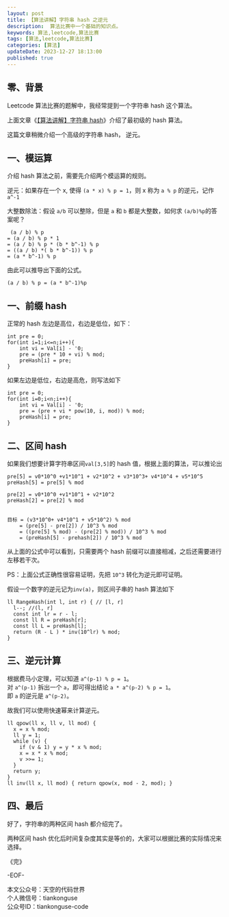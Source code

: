 ```yaml
---
layout: post  
title: 【算法讲解】字符串 hash 之逆元  
description:  算法比赛中一个基础的知识点。  
keywords: 算法,leetcode,算法比赛  
tags: [算法,leetcode,算法比赛]  
categories: [算法]  
updateDate: 2023-12-27 18:13:00  
published: true  
---
```



## 零、背景  


Leetcode 算法比赛的题解中，我经常提到一个字符串 hash 这个算法。  


上面文章《[【算法讲解】字符串 hash](https://mp.weixin.qq.com/s/e5kPXWb989-Op3COSiPA5w)》介绍了最初级的 hash 算法。  


这篇文章稍微介绍一个高级的字符串 hash， 逆元。  


## 一、模运算  


介绍 hash 算法之前，需要先介绍两个模运算的规则。  


逆元：如果存在一个 x, 使得 `(a * x) % p = 1`，则 x 称为 `a % p` 的逆元，记作`a^-1`  


大整数除法：假设 `a/b` 可以整除，但是 `a` 和 `b` 都是大整数，如何求 `(a/b)%p`的答案呢？  


```
 (a / b) % p
= (a / b) % p * 1
= (a / b) % p * (b * b^-1) % p
= ((a / b) *( b * b^-1)) % p
= (a * b^-1) % p
```

由此可以推导出下面的公式。  


```
(a / b) % p = (a * b^-1)%p
```



## 一、前缀 hash  



正常的 hash 左边是高位，右边是低位，如下：  


```
int pre = 0;
for(int i=1;i<=n;i++){
    int vi = Val[i] - '0;
    pre = (pre * 10 + vi) % mod;
    preHash[i] = pre;
}
```


如果左边是低位，右边是高危，则写法如下  


```
int pre = 0;
for(int i=0;i<n;i++){
    int vi = Val[i] - '0;
    pre = (pre + vi * pow(10, i, mod)) % mod;
    preHash[i] = pre;
}
```


## 二、区间 hash


如果我们想要计算字符串区间`val[3,5]`的 hash 值，根据上面的算法，可以推论出  


```
pre[5] = v0*10^0 +v1*10^1 + v2*10^2 + v3*10^3+ v4*10^4 + v5*10^5
preHash[5] = pre[5] % mod

pre[2] = v0*10^0 +v1*10^1 + v2*10^2
preHash[2] = pre[2] % mod


目标 = (v3*10^0+ v4*10^1 + v5*10^2) % mod
    = (pre[5] - pre[2]) / 10^3 % mod
    = ((pre[5] % mod) - (pre[2] % mod)) / 10^3 % mod
    = (preHash[5] - prehash[2]) / 10^3 % mod
```


从上面的公式中可以看到，只需要两个 hash 前缀可以直接相减，之后还需要进行左移若干次。  


PS：上面公式正确性很容易证明，先把 `10^3` 转化为逆元即可证明。  


假设一个数字的逆元记为`inv(a)`，则区间子串的 hash 算法如下  


```
ll RangeHash(int l, int r) { // [l, r]
  l--; //(l, r]
  const int lr = r - l;
  const ll R = preHash[r];
  const ll L = preHash[l];
  return (R - L ) * inv(10^lr) % mod;
}
```


## 三、逆元计算


根据费马小定理，可以知道 `a^(p-1) % p = 1`。  
对 `a^(p-1)` 拆出一个 `a`，即可得出结论 `a * a^(p-2) % p = 1`。  
即 `a` 的逆元是 `a^(p-2)`。  


故我们可以使用快速幂来计算逆元。  


```
ll qpow(ll x, ll v, ll mod) {
  x = x % mod;
  ll y = 1;
  while (v) {
    if (v & 1) y = y * x % mod;
    x = x * x % mod;
    v >>= 1;
  }
  return y;
}
ll inv(ll x, ll mod) { return qpow(x, mod - 2, mod); }
```


## 四、最后  


好了，字符串的两种区间 hash 都介绍完了。  


两种区间 hash 优化后时间复杂度其实是等价的，大家可以根据比赛的实际情况来选择。  



《完》  


-EOF-  



本文公众号：天空的代码世界  
个人微信号：tiankonguse  
公众号ID：tiankonguse-code  
  

